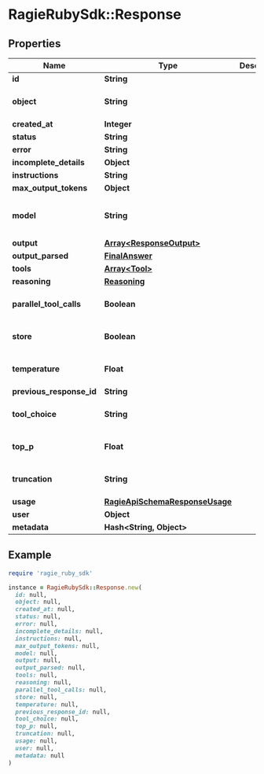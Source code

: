 # RagieRubySdk::Response

## Properties

| Name | Type | Description | Notes |
| ---- | ---- | ----------- | ----- |
| **id** | **String** |  |  |
| **object** | **String** |  | [optional][default to &#39;response&#39;] |
| **created_at** | **Integer** |  |  |
| **status** | **String** |  |  |
| **error** | **String** |  | [optional] |
| **incomplete_details** | **Object** |  | [optional] |
| **instructions** | **String** |  | [optional] |
| **max_output_tokens** | **Object** |  | [optional] |
| **model** | **String** |  | [optional][default to &#39;deep-search&#39;] |
| **output** | [**Array&lt;ResponseOutput&gt;**](ResponseOutput.md) |  |  |
| **output_parsed** | [**FinalAnswer**](FinalAnswer.md) |  | [optional] |
| **tools** | [**Array&lt;Tool&gt;**](Tool.md) |  |  |
| **reasoning** | [**Reasoning**](Reasoning.md) |  |  |
| **parallel_tool_calls** | **Boolean** |  | [optional][default to false] |
| **store** | **Boolean** |  | [optional][default to false] |
| **temperature** | **Float** |  | [optional][default to 1.0] |
| **previous_response_id** | **String** |  | [optional] |
| **tool_choice** | **String** |  | [optional][default to &#39;auto&#39;] |
| **top_p** | **Float** |  | [optional][default to 1.0] |
| **truncation** | **String** |  | [optional][default to &#39;disabled&#39;] |
| **usage** | [**RagieApiSchemaResponseUsage**](RagieApiSchemaResponseUsage.md) |  |  |
| **user** | **Object** |  | [optional] |
| **metadata** | **Hash&lt;String, Object&gt;** |  | [optional] |

## Example

```ruby
require 'ragie_ruby_sdk'

instance = RagieRubySdk::Response.new(
  id: null,
  object: null,
  created_at: null,
  status: null,
  error: null,
  incomplete_details: null,
  instructions: null,
  max_output_tokens: null,
  model: null,
  output: null,
  output_parsed: null,
  tools: null,
  reasoning: null,
  parallel_tool_calls: null,
  store: null,
  temperature: null,
  previous_response_id: null,
  tool_choice: null,
  top_p: null,
  truncation: null,
  usage: null,
  user: null,
  metadata: null
)
```

